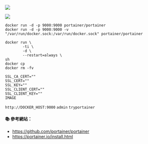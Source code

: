 ![](https://camo.githubusercontent.com/cd0c51488186a62235f4223cc9df3cec3fc975ee/68747470733a2f2f706f727461696e65722e696f2f696d616765732f73637265656e73686f74732f706f727461696e65722e676966)

![](http://i.imgur.com/OvnH0hu.png)

```console
docker run -d -p 9000:9000 portainer/portainer
docker run -d -p 9000:9000 -v "/var/run/docker.sock:/var/run/docker.sock" portainer/portainer
```

```
docker run \
        -ti \
        -d \
        --restart=always \
sh
docker cp
docker rm -fv
```

```
SSL_CA_CERT=""
SSL_CERT=""
SSL_KEY=""
SSL_CLIENT_CERT=""
SSL_CLIENT_KEY=""
IMAGE
```
`http://DOCKER_HOST:9000`
`admin`
`tryportainer`


#### :books: 參考網站：
- https://github.com/portainer/portainer
- https://portainer.io/install.html
